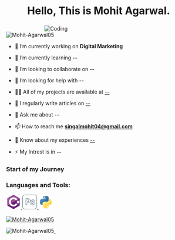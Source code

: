 
<h1 align="center">Hello, This is Mohit Agarwal.</h1>
<h3 align="center"></h3>
<img align="right"alt="Coding"width="400" src="https://gifdb.com/images/high/dark-anime-houtarou-oreki-winter-hl1s4hucmdlwdlc4.gif">
<p align="left"> <img src="https://komarev.com/ghpvc/?username=Mohit-Agarwal05&label=Profile%20views&color=0e75b6&style=flat" alt="Mohit-Agarwal05" /> </p>



- 🔭 I’m currently working on **Digital Marketing**

- 🌱 I’m currently learning **--**

- 👯 I’m looking to collaborate on **--**

- 🤝 I’m looking for help with **--**

- 👨‍💻 All of my projects are available at [--](--)

- 📝 I regularly write articles on [--](--)

- 💬 Ask me about **--**

- 📫 How to reach me **singalmohit04@gmail.com**

- 📄 Know about my experiences [--](--)

- ⚡ My Intrest is in **--**

<h3 align="left">Start of my Journey</h3>
<p align="left">
</p>

<h3 align="left">Languages and Tools:</h3>
<p align="left"> <a href="https://www.w3schools.com/cs/" target="_blank" rel="noreferrer"> <img src="https://raw.githubusercontent.com/devicons/devicon/master/icons/csharp/csharp-original.svg" alt="csharp" width="40" height="40"/> </a> <a href="https://www.photoshop.com/en" target="_blank" rel="noreferrer"> <img src="https://raw.githubusercontent.com/devicons/devicon/master/icons/photoshop/photoshop-line.svg" alt="photoshop" width="40" height="40"/> </a> <a href="https://www.python.org" target="_blank" rel="noreferrer"> <img src="https://raw.githubusercontent.com/devicons/devicon/master/icons/python/python-original.svg" alt="python" width="40" height="40"/> </a> <a href="https://unity.com/" target="_blank" rel="noreferrer"> 
  
<p><img align="center" src="https://github-readme-stats.vercel.app/api/top-langs?username=Mohit-Agarwal05&show_icons=true&locale=en&layout=compact&theme=tokyonight" alt="Mohit-Agarwal05" /></p>

<p>&nbsp;<img align="left" src="https://github-readme-stats.vercel.app/api?username=Mohit-Agarwal05&show_icons=true&locale=en&theme=tokyonight" alt="Mohit-Agarwal05" /></p>
